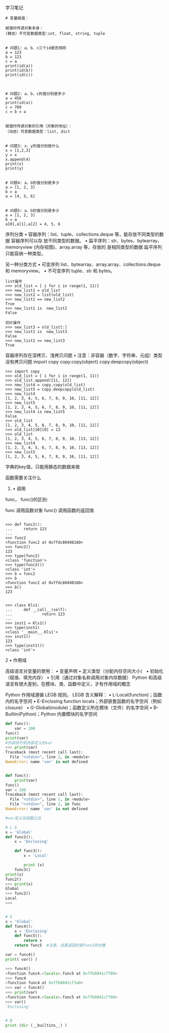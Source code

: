 学习笔记

```
# 变量赋值：

赋值时传递对象本身：
(静态）不可变数据类型:int, float, string, tuple


# 问题1: a、b、c三个id是否相同
a = 123
b = 123
c = a
print(id(a))
print(id(b))
print(id(c))



# 问题2: a、b、c的值分别是多少
a = 456
print(id(a))
c = 789
c = b = a


赋值时传递对象的引用（对象的地址）：
（动态）可变数据类型：list, dict


# 问题3: x、y的值分别是什么
x = [1,2,3]
y = x
x.append(4)
print(x)
print(y)


# 问题4: a、b的值分别是多少
a = [1, 2, 3]
b = a
a = [4, 5, 6]


# 问题5: a、b的值分别是多少
a = [1, 2, 3]
b = a
a[0],a[1],a[2] = 4, 5, 6

```

序列分类
• 容器序列：list、tuple、collections.deque 等，能存放不同类型的数据 容器序列可以存
放不同类型的数据。
• 扁平序列：str、bytes、bytearray、memoryview (内存视图)、array.array 等，存放的
是相同类型的数据 扁平序列只能容纳一种类型。

另一种分类方式
• 可变序列 list、bytearray、array.array、collections.deque 和 memoryview。
• 不可变序列 tuple、str 和 bytes。

```
list操作
>>> old_list = [ i for i in range(1, 11)]
>>> new_list1 = old_list
>>> new_list2 = list(old_list)
>>> new_list1 == new_list2
True
>>> new_list1 is  new_list2
False

切片操作
>>> new_list3 = old_list[:]
>>> new_list1 is  new_list3
False
>>> new_list1 == new_list3
True

```

容器序列存在深拷贝、浅拷贝问题
• 注意：非容器（数字、字符串、元组）类型没有拷贝问题
import copy
copy.copy(object)
copy.deepcopy(object)

```
>>> import copy
>>> old_list = [ i for i in range(1, 11)]
>>> old_list.append([11, 12])
>>> new_list4 = copy.copy(old_list)
>>> new_list5 = copy.deepcopy(old_list)
>>> new_list4
[1, 2, 3, 4, 5, 6, 7, 8, 9, 10, [11, 12]]
>>> new_list5
[1, 2, 3, 4, 5, 6, 7, 8, 9, 10, [11, 12]]
>>> new_list4 is new_list5
False
>>> old_list
[1, 2, 3, 4, 5, 6, 7, 8, 9, 10, [11, 12]]
>>> old_list[10][0] = 13
>>> old_list
[1, 2, 3, 4, 5, 6, 7, 8, 9, 10, [13, 12]]
>>> new_list4
[1, 2, 3, 4, 5, 6, 7, 8, 9, 10, [13, 12]]
>>> new_list5
[1, 2, 3, 4, 5, 6, 7, 8, 9, 10, [11, 12]]

```
字典的key值，只能用静态的数据来做


函数需要关注什么
1. • 调用


func， func()的区别: 

func 调用函数对象
func() 调用函数的返回值


```

>>> def func2():
...     return 123
... 
>>> func2
<function func2 at 0x7fdc80498160>
>>> func2()
123
>>> type(func2)
<class 'function'>
>>> type(func2())
<class 'int'>
>>> b = func2
>>> b
<function func2 at 0x7fdc80498160>
>>> b()
123


>>> class Kls1:
...     def __call__(self):
...             return 123
... 
>>> inst1 = Kls1()
>>> type(inst1)
<class '__main__.Kls1'>
>>> inst1()
123
>>> type(inst1())
<class 'int'>

```



2 • 作用域


高级语言对变量的使用：
• 变量声明
• 定义类型（分配内存空间大小）
• 初始化（赋值、填充内存）
• 引用（通过对象名称调用对象内存数据）
Python 和高级语言有很大差别，在模块、类、函数中定义，才有作用域的概念


Python 作用域遵循 LEGB 规则。
LEGB 含义解释：
• L-Local(function)；函数内的名字空间
• E-Enclosing function locals；外部嵌套函数的名字空间（例如closure）
• G-Global(module)；函数定义所在模块（文件）的名字空间
• B-Builtin(Python)；Python 内置模块的名字空间

```python
def func():
    var = 100
func()
print(var)
#外部找不到内部定义的var
>>> print(var)
Traceback (most recent call last):
  File "<stdin>", line 1, in <module>
NameError: name 'var' is not defined


def func():
    print(var)
func()
var = 100
Traceback (most recent call last):
  File "<stdin>", line 1, in <module>
  File "<stdin>", line 2, in func
NameError: name 'var' is not defined

#var定义在函数之后

# L G
x = 'Global'
def func2():
    x = 'Enclosing'

    def func3():
        x = 'Local'

        print (x)
    func3()
print(x)
func2()
>>> print(x)
Global
>>> func2()
Local
>>>  


# E
x = 'Global'
def func4():
    x = 'Enclosing'
    def func5():
        return x
    return func5  #注意，这里返回的是func5的对象

var = func4()
print( var() )

>>> func4()
<function func4.<locals>.func5 at 0x7fb8041cf700>
>>> func4
<function func4 at 0x7fb8041cf3a0>
>>> var = func4()
>>> print(var)
<function func4.<locals>.func5 at 0x7fb8041cf700>
>>> var()
'Enclosing'


# B
print (dir (__builtins__) )

```
